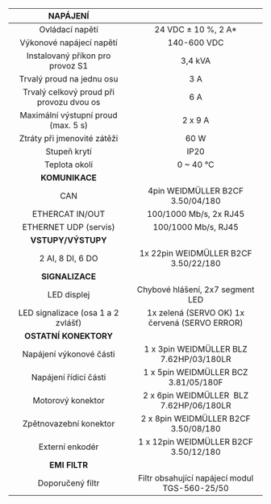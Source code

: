 | **NAPÁJENÍ** |   |
| :---: | :---: |
| Ovládací napětí | 24 VDC ± 10 %, 2 A* |
| Výkonové napájecí napětí | 140-600 VDC |
| Instalovaný příkon pro provoz S1 | 3,4 kVA |
| Trvalý proud na jednu osu | 3 A |
| Trvalý celkový proud při provozu dvou os | 6 A |
| Maximální výstupní proud (max. 5 s) | 2 x 9 A |
| Ztráty při jmenovité zátěži | 60 W |
| Stupeň krytí | IP20 |
| Teplota okolí | 0 ~ 40 °C |
| **KOMUNIKACE** |   |
| CAN | 4pin WEIDMÜLLER  B2CF 3.50/04/180 |
| ETHERCAT IN/OUT | 100/1000 Mb/s, 2x RJ45 |
| ETHERNET UDP (servis) | 100/1000 Mb/s, RJ45 |
| **VSTUPY/VÝSTUPY** |   |
| 2 AI, 8 DI, 6 DO | 1x 22pin WEIDMÜLLER  B2CF 3.50/22/180 |
| **SIGNALIZACE** |   |
| LED displej | Chybové hlášení, 2x7 segment LED |
| LED signalizace (osa 1 a 2 zvlášť) | 1x zelená (SERVO OK)  1x červená (SERVO ERROR) |
| **OSTATNÍ KONEKTORY** |   |
| Napájení výkonové části | 1 x 3pin WEIDMÜLLER BLZ 7.62HP/03/180LR |
| Napájení řídicí části | 1 x 5pin WEIDMÜLLER BCZ 3.81/05/180F |
| Motorový konektor | 2 x 6pin WEIDMÜLLER  BLZ 7.62HP/06/180LR |
| Zpětnovazební konektor | 2 x 8pin WEIDMÜLLER B2CF 3.50/08/180 |
| Externí enkodér | 1 x 12pin WEIDMÜLLER B2CF 3.50/12/180 |
| **EMI FILTR** |
| Doporučený filtr | Filtr obsahující napájecí modul TGS-560-25/50 |
